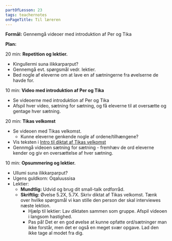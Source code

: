 ```yaml
---
partOfLesson: 23
tags: teachernotes
onPageTitle: Til læreren
---
```

**Formål:** Gennemgå videoer med introduktion af Per og Tika

**Plan:**

20 min: **Repetition og lektier.**

- Kingullermi suna ilikkarparput?
- Gennemgå evt. spørgsmål vedr. lektier.
- Bed nogle af eleverne om at lave en af sætningerne fra øvelserne de havde for.

10 min: **Video med introduktion af Per og Tika**

- Se videoerne med introduktion af Per og Tika
- Afspil hver video, sætning for sætning, og få eleverne til at oversætte og gentage hver sætning.

20 min: **Tikas velkomst**

- Se videoen med Tikas velkomst.
    - Kunne eleverne genkende nogle af ordene/tilhængene?
- Vis teksten i [Intro til diktat af Tikas velkomst](https://learngreenlandic.com/online/lg1/welcome/intro/)
- Gennmgå videoen sætning for sætning - fremhæv de ord eleverne kender og giv en oversættelse af hver sætning.

10 min: **Opsummering og lektier.**

- Ullumi suna ilikkarparput?
- Ugens guldkorn: Oqaluussisa
- Lektier:
    - **Mundtlig:** Udvid og brug dit small-talk ordforråd.
    - **Skriftlig:** Øvelse 5.2X, 5.7X. Skriv diktat af Tikas velkomst. Tænk over hvilke spørgsmål vi kan stille den person der skal interviewes næste lektion.
        - Hjælp til lektier: Lav diktaten sammen som gruppe. Afspil videoen i langsom hastighed.
        - Pas på! Det er en god øvelse at kunne opfatte ord/sætninger man ikke forstår, men det er også en meget svær opgave. Lad den ikke tage al modet fra dig.